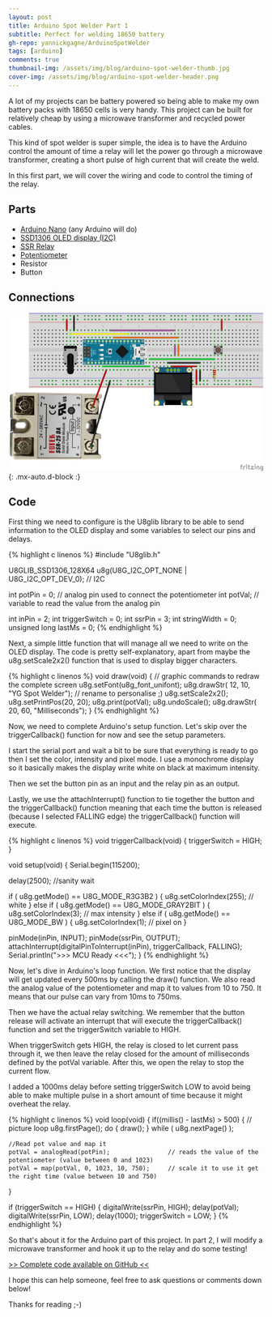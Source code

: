 ```yaml
---
layout: post
title: Arduino Spot Welder Part 1
subtitle: Perfect for welding 18650 battery
gh-repo: yannickgagne/ArduinoSpotWelder
tags: [arduino]
comments: true
thumbnail-img: /assets/img/blog/arduino-spot-welder-thumb.jpg
cover-img: /assets/img/blog/arduino-spot-welder-header.png
---
```


A lot of my projects can be battery powered so being able to make my own battery packs with 18650 cells is very handy. This project can be built for relatively cheap by using a microwave transformer and recycled power cables.

This kind of spot welder is super simple, the idea is to have the Arduino control the amount of time a relay will let the power go through a microwave transformer, creating a short pulse of high current that will create the weld.

In this first part, we will cover the wiring and code to control the timing of the relay.

## **Parts**
- [Arduino Nano](https://amzn.to/3eAUiVA) (any Arduino will do)
- [SSD1306 OLED display (I2C)](https://amzn.to/3S1KZMc)
- [SSR Relay](https://amzn.to/3MRU6hH)
- [Potentiometer](https://amzn.to/3s4Surb)
- Resistor
- Button

## **Connections**

![Fritzing](/assets/img/blog/arduino-spot-welder-fritzing.png){: .mx-auto.d-block :}

## **Code**

First thing we need to configure is the U8glib library to be able to send information to the OLED display and some variables to select our pins and delays.

{% highlight c linenos %}
#include "U8glib.h"

U8GLIB_SSD1306_128X64 u8g(U8G_I2C_OPT_NONE | U8G_I2C_OPT_DEV_0);	// I2C

int potPin = 0;   // analog pin used to connect the potentiometer
int potVal;       // variable to read the value from the analog pin

int inPin = 2;
int triggerSwitch = 0;
int ssrPin = 3;
int stringWidth = 0;
unsigned long lastMs = 0;
{% endhighlight %}

Next, a simple little function that will manage all we need to write on the OLED display. The code is pretty self-explanatory, apart from maybe the u8g.setScale2x2() function that is used to display bigger characters.

{% highlight c linenos %}
void draw(void) {
  // graphic commands to redraw the complete screen
  u8g.setFont(u8g_font_unifont);
  u8g.drawStr( 12, 10, "YG Spot Welder"); // rename to personalise ;)
  u8g.setScale2x2();
  u8g.setPrintPos(20, 20);
  u8g.print(potVal);
  u8g.undoScale();
  u8g.drawStr( 20, 60, "Milliseconds");
}
{% endhighlight %}

Now, we need to complete Arduino's setup function. Let's skip over the triggerCallback() function for now and see the setup parameters.

I start the serial port and wait a bit to be sure that everything is ready to go then I set the color, intensity and pixel mode. I use a monochrome display so it basically makes the display write white on black at maximum intensity.

Then we set the button pin as an input and the relay pin as an output.

Lastly, we use the attachInterrupt() function to tie together the button and the triggerCallback() function meaning that each time the button is released (because I selected FALLING edge) the triggerCallback() function will execute.

{% highlight c linenos %}
void triggerCallback(void) {
  triggerSwitch = HIGH;
}

void setup(void) {
  Serial.begin(115200);

  delay(2500); //sanity wait

  if ( u8g.getMode() == U8G_MODE_R3G3B2 ) {
    u8g.setColorIndex(255);     // white
  }
  else if ( u8g.getMode() == U8G_MODE_GRAY2BIT ) {
    u8g.setColorIndex(3);         // max intensity
  }
  else if ( u8g.getMode() == U8G_MODE_BW ) {
    u8g.setColorIndex(1);         // pixel on
  }

  pinMode(inPin, INPUT);
  pinMode(ssrPin, OUTPUT);
  attachInterrupt(digitalPinToInterrupt(inPin), triggerCallback, FALLING);
  Serial.println(">>> MCU Ready <<<");
}
{% endhighlight %}

Now, let's dive in Arduino's loop function. We first notice that the display will get updated every 500ms by calling the draw() function. We also read the analog value of the potentiometer and map it to values from 10 to 750. It means that our pulse can vary from 10ms to 750ms.

Then we have the actual relay switching. We remember that the button release will activate an interrupt that will execute the triggerCallback() function and set the triggerSwitch variable to HIGH.

When triggerSwitch gets HIGH, the relay is closed to let current pass through it, we then leave the relay closed for the amount of milliseconds defined by the potVal variable. After this, we open the relay to stop the current flow.

I added a 1000ms delay before setting triggerSwitch LOW to avoid being able to make multiple pulse in a short amount of time because it might overheat the relay.

{% highlight c linenos %}
void loop(void) {
  if((millis() - lastMs) > 500) {
    // picture loop
    u8g.firstPage();
    do {
      draw();
    } while ( u8g.nextPage() );

    //Read pot value and map it
    potVal = analogRead(potPin);                // reads the value of the potentiometer (value between 0 and 1023)
    potVal = map(potVal, 0, 1023, 10, 750);     // scale it to use it get the right time (value between 10 and 750)
  }

  if (triggerSwitch == HIGH) {
    digitalWrite(ssrPin, HIGH);
    delay(potVal);
    digitalWrite(ssrPin, LOW);
    delay(1000);
    triggerSwitch = LOW;
  }
{% endhighlight %}

So that's about it for the Arduino part of this project. In part 2, I will modify a microwave transformer and hook it up to the relay and do some testing!

[>> Complete code available on GitHub <<](https://github.com/yannickgagne/ArduinoSpotWelder)

I hope this can help someone, feel free to ask questions or comments down below!

Thanks for reading ;-)

